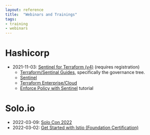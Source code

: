 ```yaml
---
layout: reference
title:  "Webinars and Trainings"
tags:
- training
- webinars
---
```


# Hashicorp
- 2021-11-03: [Sentinel for Terraform (v4)](https://play.instruqt.com/hashicorp/tracks/sentinel-for-terraform-v4) (requires registration)
    - [Terraform/Sentinal Guides](https://github.com/hashicorp/terraform-guides), specifically the governance tree.
    - [Sentinel](https://www.hashicorp.com/sentinel)
    - [Terraform Enterprise/Cloud](https://www.hashicorp.com/products/terraform)
    - [Enforce Policy with Sentinel](https://learn.hashicorp.com/collections/terraform/policy) tutorial

# Solo.io

- 2022-03-09: [Solo Con 2022](https://hopin.com/events/solocon-2022/registration)
- 2022-03-02: [Get Started with Istio (Foundation Certification)](https://academy.solo.io/get-started-with-istio)
